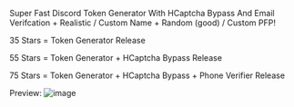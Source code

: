 Super Fast Discord Token Generator With HCaptcha Bypass And Email Verifcation + Realistic / Custom Name + Random (good) / Custom PFP!

35 Stars = Token Generator Release

55 Stars = Token Generator + HCaptcha Bypass Release

75 Stars = Token Generator + HCaptcha Bypass + Phone Verifier Release


Preview: ![image](https://user-images.githubusercontent.com/74649094/165882024-bffc5c17-571e-49be-9159-ecc41c740dec.png)
